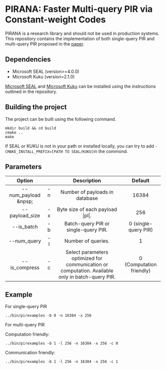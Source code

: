# PIRANA: Faster Multi-query PIR via Constant-weight Codes

PIRANA is a research library and should not be used in production systems. 
This repository contains the implementation of both single-query PIR and multi-query PIR proposed in the [paper](https://eprint.iacr.org/2022/1401).

## Dependencies
- Microsoft SEAL (version>=4.0.0)
- Microsoft Kuku (version=2.1.0)

[Microsoft SEAL](https://github.com/microsoft/SEAL) and [Microsoft Kuku](https://github.com/microsoft/Kuku) can be installed using the instructions outlined in the repository.

## Building the project
The project can be built using the following command.
```
mkdir build && cd build
cmake ..
make
```
If SEAL or KUKU is not in your path or installed locally, you can try to add `-CMAKE_INSTALL_PREFIX=[PATH TO SEAL/KUKU]`in the commond.

## Parameters
|     Option     |               | Description          |Default|
|:----------------:|:---------------:|:---------------------:|:-------:|
| --num_payload &npsp;  |       -n &nbsp;     | Number of payloads in database           |16384|
| --payload_size  |  -x |  Byte size of each payload \|pl\|.                   | 256|
| --is_batch    |  -b  | Batch-query PIR or single-query PIR.     |0 (single-query PIR)|
| --num_query   |  -l  | Number of queries.                      |1|
| --is_compress |  -c  | Select parameters optimized for communication or computation.  Available only in batch-query PIR.     |0 (Computation friendly)|


## Example
For single-query PIR
```
../bin/pirexamples -b 0 -n 16384 -x 256
```
For multi-query PIR

Computation friendly:
```
../bin/pirexamples -b 1 -l 256 -n 16384 -x 256 -c 0
```

Communication friendly:
```
../bin/pirexamples -b 1 -l 256 -n 16384 -x 256 -c 1 
```
